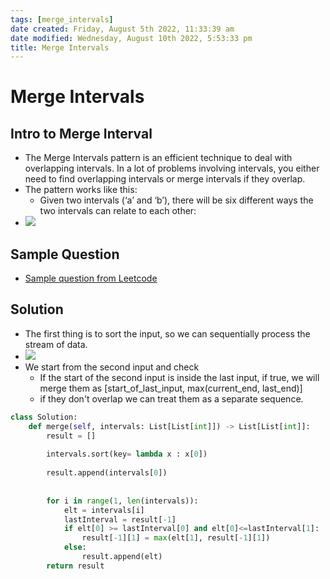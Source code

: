 ```yaml
---
tags: [merge_intervals]
date created: Friday, August 5th 2022, 11:33:39 am
date modified: Wednesday, August 10th 2022, 5:53:33 pm
title: Merge Intervals
---
```


# Merge Intervals

## Intro to Merge Interval

- The Merge Intervals pattern is an efficient technique to deal with overlapping intervals. In a lot of problems involving intervals, you either need to find overlapping intervals or merge intervals if they overlap.
- The pattern works like this:
	- Given two intervals (‘a’ and ‘b’), there will be six different ways the two intervals can relate to each other:
- ![](https://hackernoon.com/_next/image?url=https%3A%2F%2Fcdn.hackernoon.com%2Fimages%2FG9YRlqC9joZNTWsi1ul7tRkO6tv1-8mh13wm9.jpg&w=828&q=75)

## Sample Question

- [Sample question from Leetcode](https://leetcode.com/problems/merge-intervals/)

## Solution

- The first thing is to sort the input, so we can sequentially process the stream of data.
- ![](https://www.interviewbit.com/blog/wp-content/uploads/2021/11/merge-overlapping-intervals-951x1024.png)
- We start from the second input and check
	- If the start of the second input is inside the last input, if true, we will merge them as [start_of_last_input, max(current_end, last_end)]
	- if they don't overlap we can treat them as a separate sequence.

```python
class Solution:
    def merge(self, intervals: List[List[int]]) -> List[List[int]]:
        result = []
        
        intervals.sort(key= lambda x : x[0])
    
        result.append(intervals[0])
        
        
        for i in range(1, len(intervals)):
            elt = intervals[i]
            lastInterval = result[-1]
            if elt[0] >= lastInterval[0] and elt[0]<=lastInterval[1]:
                result[-1][1] = max(elt[1], result[-1][1])
            else:
                result.append(elt)
        return result
```

